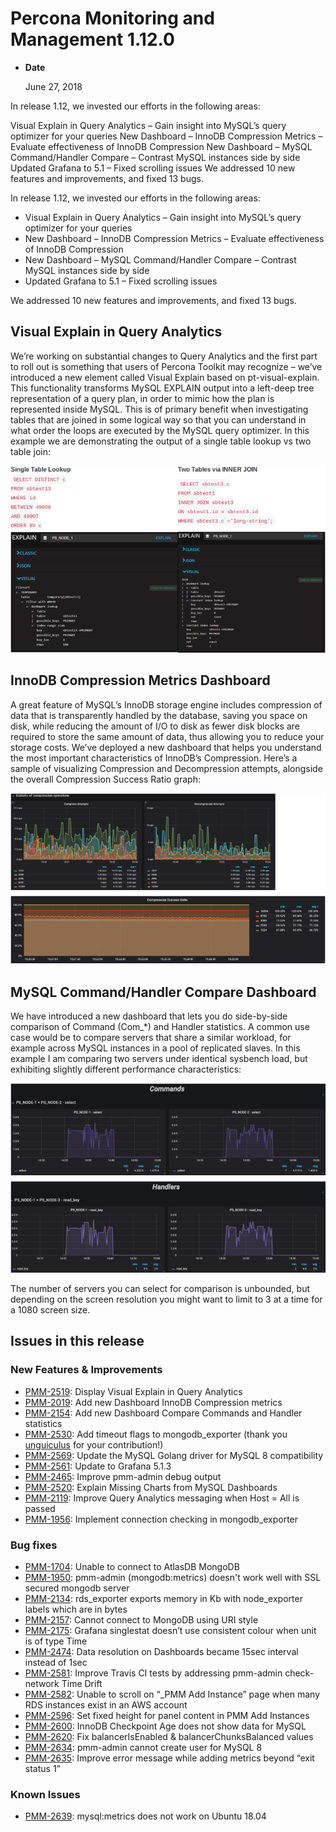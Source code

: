# Percona Monitoring and Management 1.12.0

* **Date**

    June 27, 2018

In release 1.12, we invested our efforts in the following areas:

Visual Explain in Query Analytics – Gain insight into MySQL’s query optimizer for your queries New Dashboard – InnoDB Compression Metrics – Evaluate effectiveness of InnoDB Compression New Dashboard – MySQL Command/Handler Compare – Contrast MySQL instances side by side Updated Grafana to 5.1 – Fixed scrolling issues We addressed 10 new features and improvements, and fixed 13 bugs.

In release 1.12, we invested our efforts in the following areas:

* Visual Explain in Query Analytics – Gain insight into MySQL’s query optimizer for your queries
* New Dashboard – InnoDB Compression Metrics – Evaluate effectiveness of InnoDB Compression
* New Dashboard – MySQL Command/Handler Compare – Contrast MySQL instances side by side
* Updated Grafana to 5.1 – Fixed scrolling issues

We addressed 10 new features and improvements, and fixed 13 bugs.

## Visual Explain in Query Analytics

We’re working on substantial changes to Query Analytics and the first part to roll out is something that users of Percona Toolkit may recognize – we’ve introduced a new element called Visual Explain based on pt-visual-explain.  This functionality transforms MySQL EXPLAIN output into a left-deep tree representation of a query plan, in order to mimic how the plan is represented inside MySQL.  This is of primary benefit when investigating tables that are joined in some logical way so that you can understand in what order the loops are executed by the MySQL query optimizer. In this example we are demonstrating the output of a single table lookup vs two table join:

![image](../_images/1-12-0.1.png)

## InnoDB Compression Metrics Dashboard

A great feature of MySQL’s InnoDB storage engine includes compression of data that is transparently handled by the database, saving you space on disk, while reducing the amount of I/O to disk as fewer disk blocks are required to store the same amount of data, thus allowing you to reduce your storage costs.  We’ve deployed a new dashboard that helps you understand the most important characteristics of InnoDB’s Compression.  Here’s a sample of visualizing Compression and Decompression attempts, alongside the overall Compression Success Ratio graph:

![image](../_images/1-12-0.2.png)

## MySQL Command/Handler Compare Dashboard

We have introduced a new dashboard that lets you do side-by-side comparison of Command (Com_\*) and Handler statistics.  A common use case would be to compare servers that share a similar workload, for example across MySQL instances in a pool of replicated slaves.  In this example I am comparing two servers under identical sysbench load, but exhibiting slightly different performance characteristics:

![image](../_images/1-12-0.3.png)

The number of servers you can select for comparison is unbounded, but depending on the screen resolution you might want to limit to 3 at a time for a 1080 screen size.

## Issues in this release

### New Features & Improvements

* [PMM-2519](https://jira.percona.com/browse/PMM-2519): Display Visual Explain in Query Analytics
* [PMM-2019](https://jira.percona.com/browse/PMM-2019): Add new Dashboard InnoDB Compression metrics
* [PMM-2154](https://jira.percona.com/browse/PMM-2154): Add new Dashboard Compare Commands and Handler statistics
* [PMM-2530](https://jira.percona.com/browse/PMM-2530): Add timeout flags to mongodb_exporter (thank you [unguiculus](https://github.com/unguiculus) for your contribution!)
* [PMM-2569](https://jira.percona.com/browse/PMM-2569): Update the MySQL Golang driver for MySQL 8 compatibility
* [PMM-2561](https://jira.percona.com/browse/PMM-2561): Update to Grafana 5.1.3
* [PMM-2465](https://jira.percona.com/browse/PMM-2465): Improve pmm-admin debug output
* [PMM-2520](https://jira.percona.com/browse/PMM-2520): Explain Missing Charts from MySQL Dashboards
* [PMM-2119](https://jira.percona.com/browse/PMM-2119): Improve Query Analytics messaging when Host = All is passed
* [PMM-1956](https://jira.percona.com/browse/PMM-1956): Implement connection checking in mongodb_exporter

### Bug fixes

* [PMM-1704](https://jira.percona.com/browse/PMM-1704): Unable to connect to AtlasDB MongoDB
* [PMM-1950](https://jira.percona.com/browse/PMM-1950): pmm-admin (mongodb:metrics) doesn't work well with SSL secured mongodb server
* [PMM-2134](https://jira.percona.com/browse/PMM-2134): rds_exporter exports memory in Kb with node_exporter labels which are in bytes
* [PMM-2157](https://jira.percona.com/browse/PMM-2157): Cannot connect to MongoDB using URI style
* [PMM-2175](https://jira.percona.com/browse/PMM-2175): Grafana singlestat doesn’t use consistent colour when unit is of type Time
* [PMM-2474](https://jira.percona.com/browse/PMM-2474): Data resolution on Dashboards became 15sec interval instead of 1sec
* [PMM-2581](https://jira.percona.com/browse/PMM-2581): Improve Travis CI tests by addressing pmm-admin check-network Time Drift
* [PMM-2582](https://jira.percona.com/browse/PMM-2582): Unable to scroll on “_PMM Add Instance” page when many RDS instances exist in an AWS account
* [PMM-2596](https://jira.percona.com/browse/PMM-2596): Set fixed height for panel content in PMM Add Instances
* [PMM-2600](https://jira.percona.com/browse/PMM-2600): InnoDB Checkpoint Age does not show data for MySQL
* [PMM-2620](https://jira.percona.com/browse/PMM-2620): Fix balancerIsEnabled & balancerChunksBalanced values
* [PMM-2634](https://jira.percona.com/browse/PMM-2634): pmm-admin cannot create user for MySQL 8
* [PMM-2635](https://jira.percona.com/browse/PMM-2635): Improve error message while adding metrics beyond “exit status 1”

### Known Issues

* [PMM-2639](https://jira.percona.com/browse/PMM-2639): mysql:metrics does not work on Ubuntu 18.04
